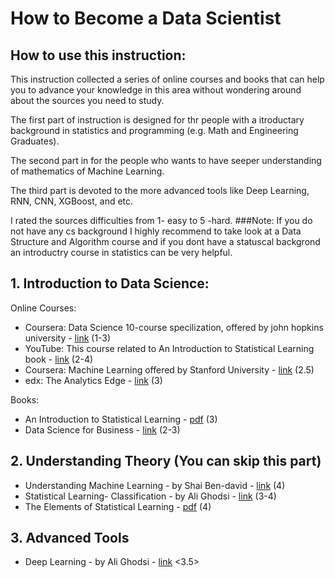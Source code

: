 # How to Become a Data Scientist

## How to use this instruction:
This instruction collected a series of online courses and books that can help you to advance your knowledge in this area without wondering around about the sources you need to study.

The first part of instruction is designed for thr people with a itroductary background in statistics and programming (e.g. Math and Engineering Graduates).

The second part in for the people who wants to have seeper understanding of mathematics of Machine Learning.

The third part is devoted to the more advanced tools like Deep Learning, RNN, CNN, XGBoost, and etc.

I rated the sources difficulties from 1- easy to 5 -hard.
###Note:
If you do not have any cs background I highly recommend to take look at a Data Structure and Algorithm course and if you dont have a statuscal backgrond an introductry course in statistics can be very helpful.

## 1. Introduction to Data Science:

Online Courses:

* Coursera: Data Science 10-course specilization, offered by john hopkins university - <a href="https://www.coursera.org/specializations/jhu-data-science">link</a>  (1-3) <br>
* YouTube: This course related to An Introduction to Statistical Learning book - <a href="http://www.r-bloggers.com/in-depth-introduction-to-machine-learning-in-15-hours-of-expert-videos/">link</a> (2-4) <br>
* Coursera: Machine Learning offered by Stanford University - <a href="https://www.coursera.org/learn/machine-learning">link</a> (2.5) <br>
* edx: The Analytics Edge - <a href="https://www.edx.org/course/analytics-edge-mitx-15-071x-2">link</a> (3)

Books:
* An Introduction to Statistical Learning - <a href="https://web.stanford.edu/~hastie/local.ftp/Springer/ISLR_print1.pdf">pdf</a> (3) <br>
* Data Science for Business - <a href="http://www.amazon.ca/Data-Science-Business-data-analytic-thinking/dp/1449361323">link</a> (2-3) <br>

## 2. Understanding Theory (You can skip this part)
* Understanding Machine Learning - by Shai Ben-david - <a href="https://www.youtube.com/channel/UCR4_akQ1HYMUcDszPQ6jh8Q">link</a> (4) <br>
* Statistical Learning- Classification - by Ali Ghodsi - <a href="https://uwaterloo.ca/data-science/statistical-learning-classification">link</a> (3-4) <br>
* The Elements of Statistical Learning - <a href="http://web.stanford.edu/~hastie/local.ftp/Springer/OLD/ESLII_print4.pdf">pdf</a> (4) <br>


## 3. Advanced Tools
* Deep Learning - by Ali Ghodsi - <a href="https://uwaterloo.ca/data-science/deep-learning">link</a> <3.5> <br>
